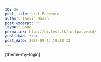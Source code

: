 ```yaml
---
ID: 36
post_title: Lost Password
author: Tanvir Hasan
post_excerpt: ""
layout: page
permalink: http://biztest.tk/lostpassword/
published: true
post_date: 2017-09-17 19:18:33
---
```

[theme-my-login]